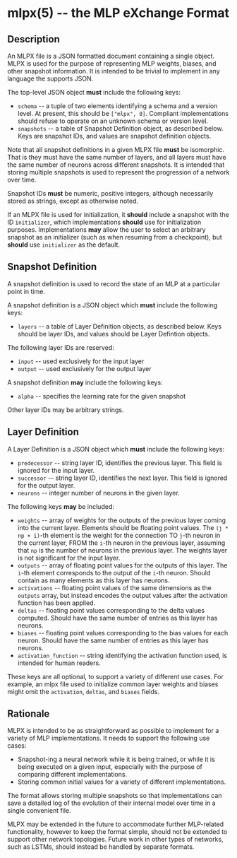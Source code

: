 mlpx(5) -- the MLP eXchange Format
==================================

## Description

An MLPX file is a JSON formatted document containing a single object. MLPX is
used for the purpose of representing MLP weights, biases, and other snapshot
information. It is intended to be trivial to implement in any language the
supports JSON.

The top-level JSON object **must** include the following keys:

* `schema` --  a tuple of two elements identifying a schema and a version
  level. At present, this should be `["mlpx", 0]`. Compliant implementations
  should refuse to operate on an unknown schema or version level.
* `snapshots` -- a table of Snapshot Definition object, as described below.
  Keys are snapshot IDs, and values are snapshot definition objects.

Note that all snapshot definitions in a given MLPX file **must** be isomorphic.
That is they must have the same number of layers, and all layers must have the
same number of neurons across different snapshots. It is intended that storing
multiple snapshots  is used to represent the progression of a network over time.

Snapshot IDs **must** be numeric, positive integers, although necessarily
stored as strings, except as otherwise noted.

If an MLPX file is used for initialization, it **should** include a snapshot
with the ID `initializer`, which implementations **should** use for
initialization purposes. Implementations **may** allow the user to select an
arbitrary snapshot as an initializer (such as when resuming from a checkpoint),
but **should** use `initializer` as the default.

## Snapshot Definition

A snapshot definition is used to record the state of an MLP at a particular
point in time.

A snapshot definition is a JSON object which **must** include the following
keys:

* `layers` -- a table of Layer Definition objects, as described below. Keys
  should be layer IDs, and values should be Layer Defintion objects.

The following layer IDs are reserved:

* `input` -- used exclusively for the input layer
* `output` -- used exclusively for the output layer


A snapshot definition **may** include the following keys:

* `alpha` -- specifies the learning rate for the given snapshot

Other layer IDs may be arbitrary strings.


## Layer Definition

A Layer Definition is a JSON object which **must** include the following keys:

* `predecessor` -- string layer ID, identifies the previous layer. This field
  is ignored for the input layer.
* `successor` -- string layer ID, identifies the next layer. This field is
  ignored for the output layer.
* `neurons` -- integer number of neurons in the given layer.

The following keys **may** be included:

* `weights` -- array of weights for the outputs of the previous layer coming
  into the current layer. Elements should be floating point values. The `(j *
  np + i)`-th element is the weight for the connection TO `j`-th neuron in the
  current layer, FROM the `i`-th neuron in the previous layer, assuming that `np`
  is the number of neurons in the previous layer. The weights layer is not
  significant for the input layer.
* `outputs` -- array of floating point values for the outputs of this layer.
  The `i`-th element corresponds to the output of the `i`-th neuron. Should
  contain as many elements as this layer has neurons.
* `activations` -- floating point values of the same dimensions as the `outputs`
  array, but instead encodes the output values after the activation function
  has been applied.
* `deltas` -- floating point values corresponding to the delta values computed.
   Should have the same number of entries as this layer has neurons.
* `biases` -- floating point values corresponding to the bias values for each
   neuron. Should have the same number of entries as this layer has neurons.
* `activation_function` -- string identifying the activation function used,
   is intended for human readers.

These keys are all optional, to support a variety of different use cases. For
example, an mlpx file used to initialize common layer weights and biases might
omit the `activation`, `deltas`, and `biases` fields.

## Rationale

MLPX is intended to be as straightforward as possible to implement for a
variety of MLP implementations. It needs to support the following use cases:

* Snapshot-ing a neural network while it is being trained, or while it is being
  executed on a given input, especially with the purpose of comparing different
  implementations.
* Storing common initial values for a variety of different implementations.

The format allows storing multiple snapshots so that implementations can save
a detailed log of the evolution of their internal model over time in a single
convenient file.

MLPX may be extended in the future to accommodate further MLP-related
functionality, however to keep the format simple, should not be extended to
support other network topologies. Future work in other types of networks, such
as LSTMs, should instead be handled by separate formats.
